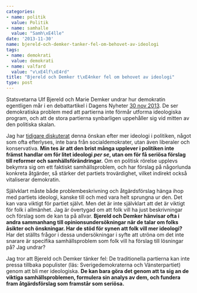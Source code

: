 ```yaml
---
categories:
- name: politik
  value: Politik
- name: samhalle
  value: "Samh\xE4lle"
date: '2013-11-30'
name: bjereld-och-demker-tanker-fel-om-behovet-av-ideologi
tags:
- name: demokrati
  value: demokrati
- name: valfard
  value: "v\xE4lf\xE4rd"
title: "Bjereld och Demker t\xE4nker fel om behovet av ideologi"
type: post
---
```

Statsvetarna Ulf Bjereld och Marie Demker undrar hur demokratin egentligen mår i en debattartikel i Dagens Nyheter [30 nov 2013](http://www.dn.se/debatt/partierna-kapitulerar-for-populism-och-ekonomism/). De ser demokratiska problem med att partierna inte förmår utforma ideologiska program, och att de stora partierna synbarligen uppehåller sig vid mitten av den politiska skalan.

Jag har [tidigare diskuterat](/2013/07/14/behovs-det-verkligen-mer-ideologi-i-politiken/) denna önskan efter mer ideologi i politiken, något som ofta efterlyses, inte bara från socialdemokrater, utan även liberaler och konservativa. **Min tes är att den brist många upplever i politiken inte främst handlar om för litet ideologi *per se*, utan om för få seriösa förslag till reformer och samhällsförändringar.** Om en politisk rörelse upplevs bekymra sig om ett faktiskt samhällsproblem, och har förslag på någorlunda konkreta åtgärder, så stärker det partiets trovärdighet, vilket indirekt också vitaliserar demokratin.

Självklart måste både problembeskrivning och åtgärdsförslag hänga ihop med partiets ideologi, kanske till och med vara helt sprungna ur den. Det kan vara viktigt för partiet självt. Men det är inte självklart att det är viktigt för folk i allmänhet. Jag är övertygad om att folk vill ha just beskrivningar och förslag som de kan ta på allvar. **Bjereld och Demker hänvisar ofta i andra sammanhang till opinionsundersökningar när de talar om folks åsikter och önskningar. Har de stöd för synen att folk vill mer ideologi?** Har det ställts frågor i dessa undersökningar i syfte att utröna om det inte snarare är specifika samhällsproblem som folk vill ha förslag till lösningar på? Jag undrar?

Jag tror att Bjereld och Demker tänker fel: De traditionella partierna kan inte pressa tillbaka populister (läs: Sverigedemokraterna och Vänsterpartiet) genom att bli mer ideologiska. **De kan bara göra det genom att ta sig an de viktiga samhällsproblemen, formulera sin analys av dem, och fundera fram åtgärdsförslag som framstår som seriösa.**


